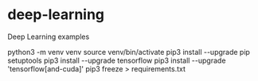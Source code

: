 # deep-learning
Deep Learning examples

python3 -m venv venv
source venv/bin/activate
pip3 install --upgrade pip setuptools
pip3 install --upgrade tensorflow
pip3 install --upgrade 'tensorflow[and-cuda]'
pip3 freeze > requirements.txt
